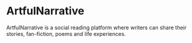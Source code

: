 # ArtfulNarrative

ArtfulNarrative is a social reading platform where writers can share their stories, fan-fiction, poems and life experiences. 
